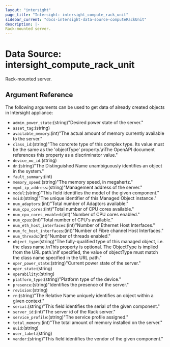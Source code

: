 ```yaml
---
layout: "intersight"
page_title: "Intersight: intersight_compute_rack_unit"
sidebar_current: "docs-intersight-data-source-computeRackUnit"
description: |-
Rack-mounted server.
---
```


# Data Source: intersight_compute_rack_unit
Rack-mounted server.
## Argument Reference
The following arguments can be used to get data of already created objects in Intersight appliance:
* `admin_power_state`:(string)"Desired power state of the server."
* `asset_tag`:(string)
* `available_memory`:(int)"The actual amount of memory currently available to the server."
* `class_id`:(string)"The concrete type of this complex type. Its value must be the same as the 'objectType' property.\nThe OpenAPI document references this property as a discriminator value."
* `device_mo_id`:(string)
* `dn`:(string)"The Distinguished Name unambiguously identifies an object in the system."
* `fault_summary`:(int)
* `memory_speed`:(string)"The memory speed, in megahertz."
* `mgmt_ip_address`:(string)"Management address of the server."
* `model`:(string)"This field identifies the model of the given component."
* `moid`:(string)"The unique identifier of this Managed Object instance."
* `num_adaptors`:(int)"Total number of Adaptors available."
* `num_cpu_cores`:(int)"Total number of CPU cores available."
* `num_cpu_cores_enabled`:(int)"Number of CPU cores enabled."
* `num_cpus`:(int)"Total number of CPU's available."
* `num_eth_host_interfaces`:(int)"Number of Ethernet Host Interfaces."
* `num_fc_host_interfaces`:(int)"Number of Fibre channel Host Interfaces."
* `num_threads`:(int)"Number of threads enabled."
* `object_type`:(string)"The fully-qualified type of this managed object, i.e. the class name.\nThis property is optional. The ObjectType is implied from the URL path.\nIf specified, the value of objectType must match the class name specified in the URL path."
* `oper_power_state`:(string)"Current power state of the server."
* `oper_state`:(string)
* `operability`:(string)
* `platform_type`:(string)"Platform type of the device."
* `presence`:(string)"Identifies the presence of the server."
* `revision`:(string)
* `rn`:(string)"The Relative Name uniquely identifies an object within a given context."
* `serial`:(string)"This field identifies the serial of the given component."
* `server_id`:(int)"The server id of the Rack server."
* `service_profile`:(string)"The service profile assigned."
* `total_memory`:(int)"The total amount of memory installed on the server."
* `uuid`:(string)
* `user_label`:(string)
* `vendor`:(string)"This field identifies the vendor of the given component."
